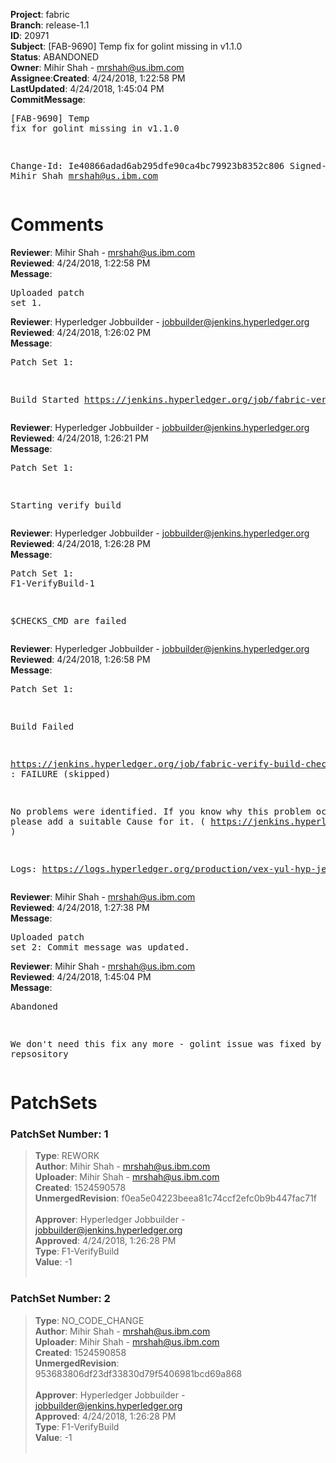 <strong>Project</strong>: fabric</br><strong>Branch</strong>: release-1.1<br><strong>ID</strong>: 20971<br><strong>Subject</strong>: [FAB-9690] Temp fix for golint missing in v1.1.0<br><strong>Status</strong>: ABANDONED<br><strong>Owner</strong>: Mihir Shah - mrshah@us.ibm.com<br><strong>Assignee</strong>:<strong>Created</strong>: 4/24/2018, 1:22:58 PM<br><strong>LastUpdated</strong>: 4/24/2018, 1:45:04 PM<br><strong>CommitMessage</strong>:<br><pre>[FAB-9690] Temp fix for golint missing in v1.1.0

Change-Id: Ie40866adad6ab295dfe90ca4bc79923b8352c806
Signed-off-by: Mihir Shah <mrshah@us.ibm.com>
</pre><h1>Comments</h1><strong>Reviewer</strong>: Mihir Shah - mrshah@us.ibm.com<br><strong>Reviewed</strong>: 4/24/2018, 1:22:58 PM<br><strong>Message</strong>: <pre>Uploaded patch set 1.</pre><strong>Reviewer</strong>: Hyperledger Jobbuilder - jobbuilder@jenkins.hyperledger.org<br><strong>Reviewed</strong>: 4/24/2018, 1:26:02 PM<br><strong>Message</strong>: <pre>Patch Set 1:

Build Started https://jenkins.hyperledger.org/job/fabric-verify-build-checks-x86_64/757/</pre><strong>Reviewer</strong>: Hyperledger Jobbuilder - jobbuilder@jenkins.hyperledger.org<br><strong>Reviewed</strong>: 4/24/2018, 1:26:21 PM<br><strong>Message</strong>: <pre>Patch Set 1:

Starting verify build</pre><strong>Reviewer</strong>: Hyperledger Jobbuilder - jobbuilder@jenkins.hyperledger.org<br><strong>Reviewed</strong>: 4/24/2018, 1:26:28 PM<br><strong>Message</strong>: <pre>Patch Set 1: F1-VerifyBuild-1

$CHECKS_CMD are failed</pre><strong>Reviewer</strong>: Hyperledger Jobbuilder - jobbuilder@jenkins.hyperledger.org<br><strong>Reviewed</strong>: 4/24/2018, 1:26:58 PM<br><strong>Message</strong>: <pre>Patch Set 1:

Build Failed 

https://jenkins.hyperledger.org/job/fabric-verify-build-checks-x86_64/757/ : FAILURE (skipped)

No problems were identified. If you know why this problem occurred, please add a suitable Cause for it. ( https://jenkins.hyperledger.org/job/fabric-verify-build-checks-x86_64/757/ )

Logs: https://logs.hyperledger.org/production/vex-yul-hyp-jenkins-3/fabric-verify-build-checks-x86_64/757</pre><strong>Reviewer</strong>: Mihir Shah - mrshah@us.ibm.com<br><strong>Reviewed</strong>: 4/24/2018, 1:27:38 PM<br><strong>Message</strong>: <pre>Uploaded patch set 2: Commit message was updated.</pre><strong>Reviewer</strong>: Mihir Shah - mrshah@us.ibm.com<br><strong>Reviewed</strong>: 4/24/2018, 1:45:04 PM<br><strong>Message</strong>: <pre>Abandoned

We don't need this fix any more - golint issue was fixed by golang repsository</pre><h1>PatchSets</h1><h3>PatchSet Number: 1</h3><blockquote><strong>Type</strong>: REWORK<br><strong>Author</strong>: Mihir Shah - mrshah@us.ibm.com<br><strong>Uploader</strong>: Mihir Shah - mrshah@us.ibm.com<br><strong>Created</strong>: 1524590578<br><strong>UnmergedRevision</strong>: f0ea5e04223beea81c74ccf2efc0b9b447fac71f<br><br><strong>Approver</strong>: Hyperledger Jobbuilder - jobbuilder@jenkins.hyperledger.org<br><strong>Approved</strong>: 4/24/2018, 1:26:28 PM<br><strong>Type</strong>: F1-VerifyBuild<br><strong>Value</strong>: -1<br><br></blockquote><h3>PatchSet Number: 2</h3><blockquote><strong>Type</strong>: NO_CODE_CHANGE<br><strong>Author</strong>: Mihir Shah - mrshah@us.ibm.com<br><strong>Uploader</strong>: Mihir Shah - mrshah@us.ibm.com<br><strong>Created</strong>: 1524590858<br><strong>UnmergedRevision</strong>: 953683806df23df33830d79f5406981bcd69a868<br><br><strong>Approver</strong>: Hyperledger Jobbuilder - jobbuilder@jenkins.hyperledger.org<br><strong>Approved</strong>: 4/24/2018, 1:26:28 PM<br><strong>Type</strong>: F1-VerifyBuild<br><strong>Value</strong>: -1<br><br></blockquote>